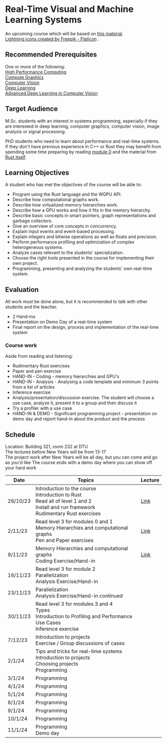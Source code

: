 # Real-Time Visual and Machine Learning Systems

An upcoming course which will be based on [this material](https://absorensen.github.io/the-guide/).  
<a href="https://www.flaticon.com/free-icons/lightning" title="lightning icons">Lightning icons created by Freepik - Flaticon</a>
.

## Recommended Prerequisites
One or more of the following:  
[High Performance Computing](https://kurser.dtu.dk/course/2023-2024/02614)  
[Compute Graphics](https://kurser.dtu.dk/course/02561)  
[Computer Vision](https://kurser.dtu.dk/course/2023-2024/02504)  
[Deep Learning](https://kurser.dtu.dk/course/02456)  
[Advanced Deep Learning in Computer Vision](https://kurser.dtu.dk/course/2023-2024/02501)  

## Target Audience

M.Sc. students with an interest in systems programming, especially if they are
interested in deep learning, computer graphics, computer vision, image analysis or signal processing.

PhD students who need to learn about performance and real-time systems. If they don't have previous
experience in C++ or Rust they may benefit from spending some time preparing by reading
[module 0](https://absorensen.github.io/the-guide/m0_introduction/) and the material
from [Rust itself](https://www.rust-lang.org/learn).

## Learning Objectives

A student who has met the objectives of the course will be able to:

* Program using the Rust language and the WGPU API.
* Describe how computational graphs work.
* Describe how virtualized memory hierarchies work.
* Describe how a GPU works and how it fits in the memory hierarchy.
* Describe basic concepts in smart pointers, graph representations and garbage collectors.
* Give an overview of core concepts in concurrency.
* Explain input events and event-based processing.
* Explain integers and bitwise operations as well as floats and precision.
* Perform performance profiling and optimization of complex heterogeneous systems.
* Analyze cases relevant to the students' specialization.
* Choose the right tools presented in the course for implementing their own project.
* Programming, presenting and analyzing the students' own real-time system.

## Evaluation
All work must be done alone, but it is recommended to talk with other students and the teacher.

* 2 Hand-ins
* Presentation on Demo Day of a real-time system
* Final report on the design, process and implementation of the real-time system

### Course work
Aside from reading and listening:  

* Rudimentary Rust exercises
* Paper and pen exercise
* HAND-IN - Coding - memory hierarchies and GPU's
* HAND-IN - Analysis - Analysing a code template and minimum 3 points from a list of articles
* Inference exercise
* Analysis/presentation/discussion exercise. The student will choose a use case,
analyze it, present it to a group and then discuss it  
* Try a profiler with a use case
* HAND-IN & DEMO - Significant programming project - presentation on demo day
and report hand-in about the product and the process

## Schedule
Location: Building 321, room 232 at DTU  
The lectures before New Years will be from 13-17  
The project work after New Years will be all day, but you can come and go as you'd like
The course ends with a demo day where you can show off your hard work  

Date      | Topics    |Lecture
----------|-----------|-----------
26/10/23  | Introduction to the course <br> Introduction to Rust <br> Read all of level 1 and 2 <br> Install and run framework <br> Rudimentary Rust exercises | [Link](https://github.com/absorensen/real-time-visual-and-machine-learning-systems/blob/main/lectures/autumn23/231026lecture.pdf)
2/11/23 | Read level 3 for modules 0 and 1 <br> Memory Hierarchies and computational graphs <br> Pen and Paper exercises | [Link](https://github.com/absorensen/real-time-visual-and-machine-learning-systems/blob/main/lectures/autumn23/231102lecture.pdf)
9/11/23 | Memory Hierarchies and computational graphs <br> Coding Exercise/Hand-in | [Link](https://github.com/absorensen/real-time-visual-and-machine-learning-systems/blob/main/lectures/autumn23/231109lecture.pdf)
16/11/23 | Read level 3 for module 2 <br> Parallelization <br> Analysis Exercise/Hand-in |
23/11/23 | Parallelization <br> Analysis Exercise/Hand-in continued |
30/11/23 | Read level 3 for modules 3 and 4 <br> Types <br> Introduction to Profiling and Performance Use Cases <br> Inference exercise |
7/12/23 | Introduction to projects <br> Exercise / Group discussions of cases |
2/1/24 | Tips and tricks for real-time systems <br> Introduction to projects <br> Choosing projects <br> Programming |
3/1/24 | Programming |
4/1/24 | Programming |
5/1/24 | Programming |
8/1/24 | Programming |
9/1/24 | Programming |
10/1/24 | Programming |
11/1/24 | Programming <br> Demo day |
